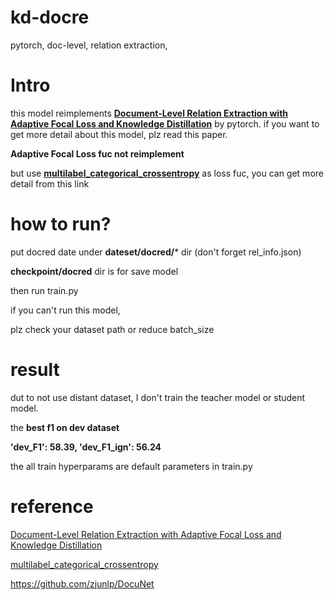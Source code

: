 # kd-docre
pytorch, doc-level, relation extraction, 

# Intro
this model reimplements **[Document-Level Relation Extraction with Adaptive Focal Loss and Knowledge Distillation](https://arxiv.org/pdf/2203.10900v1.pdf)** by pytorch.
if you want to get more detail about this model, plz read this paper.

**Adaptive Focal Loss fuc not reimplement** 

but use **[multilabel_categorical_crossentropy](https://www.spaces.ac.cn/archives/7359)** as loss fuc, you can get more detail from this link


# how to run?

put docred date under **dateset/docred/***  dir (don't forget rel_info.json)

**checkpoint/docred** dir is for save model

then run train.py

if you can't run this model,

plz check your dataset path or reduce batch_size


# result 
dut to not use distant dataset, I don't train the teacher model or student model.

the **best f1 on dev dataset**

**'dev_F1': 58.39, 'dev_F1_ign': 56.24**

the all train hyperparams are default parameters in train.py


# reference 
[Document-Level Relation Extraction with Adaptive Focal Loss and Knowledge Distillation](https://arxiv.org/pdf/2203.10900v1.pdf)

[multilabel_categorical_crossentropy](https://www.spaces.ac.cn/archives/7359)

https://github.com/zjunlp/DocuNet
